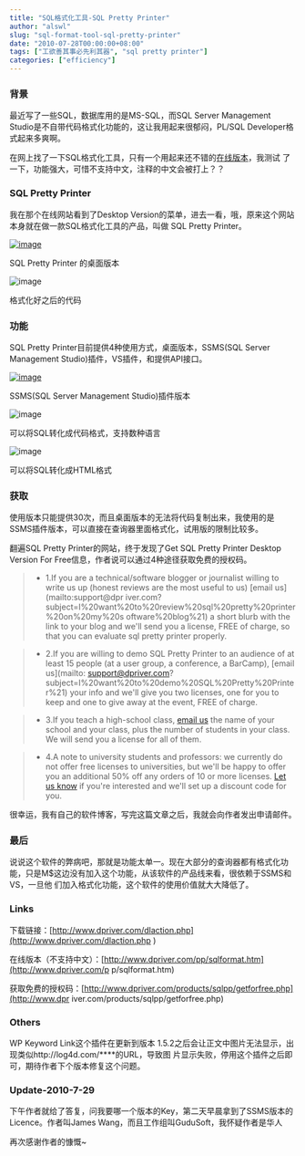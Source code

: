 ```yaml
---
title: "SQL格式化工具-SQL Pretty Printer"
author: "alswl"
slug: "sql-format-tool-sql-pretty-printer"
date: "2010-07-28T00:00:00+08:00"
tags: ["工欲善其事必先利其器", "sql pretty printer"]
categories: ["efficiency"]
---
```


### 背景

最近写了一些SQL，数据库用的是MS-SQL，而SQL Server Management
Studio是不自带代码格式化功能的，这让我用起来很郁闷，PL/SQL Developer格式起来多爽啊。

在网上找了一下SQL格式化工具，只有一个用起来还不错的[在线版本](http://www.dpriver.com/pp/sqlformat.htm)，我测试
了一下，功能强大，可惜不支持中文，注释的中文会被打上？？

### SQL Pretty Printer

我在那个在线网站看到了Desktop Version的菜单，进去一看，哦，原来这个网站本身就在做一款SQL格式化工具的产品，叫做 SQL Pretty
Printer。

[![image](../../static/images/upload_dropbox/201007/spp_app.jpg)](../../static/images/upload_dropbox/201007/spp_app.jpg)

SQL Pretty Printer 的桌面版本

![image](../../static/images/upload_dropbox/201007/spp_code.jpg)

格式化好之后的代码

### 功能

SQL Pretty Printer目前提供4种使用方式，桌面版本，SSMS(SQL Server Management
Studio)插件，VS插件，和提供API接口。

[![image](../../static/images/upload_dropbox/201007/spp_ssms.jpg)](../../static/images/upload_dropbox/201007/spp_ssms.jpg)

SSMS(SQL Server Management Studio)插件版本

![image](../../static/images/upload_dropbox/201007/spp2code.jpg)

可以将SQL转化成代码格式，支持数种语言

![image](../../static/images/upload_dropbox/201007/spp2html.jpg)

可以将SQL转化成HTML格式

### 获取

使用版本只能提供30次，而且桌面版本的无法将代码复制出来，我使用的是SSMS插件版本，可以直接在查询器里面格式化，试用版的限制比较多。

翻遍SQL Pretty Printer的网站，终于发现了Get SQL Pretty Printer Desktop Version For
Free信息，作者说可以通过4种途径获取免费的授权码。

>   * 1.If you are a technical/software blogger or journalist willing to write
us up (honest reviews are the most useful to us) [email us](mailto:support@dpr
iver.com?subject=I%20want%20to%20review%20sql%20pretty%20printer%20on%20my%20s
oftware%20blog%21) a short blurb with the link to your blog and we'll send you
a license, FREE of charge, so that you can evaluate sql pretty printer
properly.

>   * 2.If you are willing to demo SQL Pretty Printer to an audience of at
least 15 people (at a user group, a conference, a BarCamp), [email us](mailto:
support@dpriver.com?subject=I%20want%20to%20demo%20SQL%20Pretty%20Printer%21)
your info and we'll give you two licenses, one for you to keep and one to give
away at the event, FREE of charge.

>   * 3.If you teach a high-school class, [email
us](mailto:support@dpriver.com?subject=I%20teach%20high-school%21) the name of
your school and your class, plus the number of students in your class. We will
send you a license for all of them.

>   * 4.A note to university students and professors: we currently do not
offer free licenses to universities, but we'll be happy to offer you an
additional 50% off any orders of 10 or more licenses. [Let us
know](mailto:support@dpriver.com?subject=Student%20Discount) if you're
interested and we'll set up a discount code for you.

很幸运，我有自己的软件博客，写完这篇文章之后，我就会向作者发出申请邮件。

### 最后

说说这个软件的弊病吧，那就是功能太单一。现在大部分的查询器都有格式化功能，只是M$这边没有加入这个功能，从该软件的产品线来看，很依赖于SSMS和VS，一旦他
们加入格式化功能，这个软件的使用价值就大大降低了。

### Links

下载链接：[http://www.dpriver.com/dlaction.php](http://www.dpriver.com/dlaction.php
)

在线版本（不支持中文）：[http://www.dpriver.com/pp/sqlformat.htm](http://www.dpriver.com/p
p/sqlformat.htm)

获取免费的授权码：[http://www.dpriver.com/products/sqlpp/getforfree.php](http://www.dpr
iver.com/products/sqlpp/getforfree.php)

### Others

WP Keyword Link这个插件在更新到版本 1.5.2之后会让正文中图片无法显示，出现类似http://log4d.com/****的URL，导致图
片显示失败，停用这个插件之后即可，期待作者下个版本修复这个问题。

### Update-2010-7-29

下午作者就给了答复，问我要哪一个版本的Key，第二天早晨拿到了SSMS版本的Licence。作者叫James
Wang，而且工作组叫GuduSoft，我怀疑作者是华人

再次感谢作者的慷慨~


